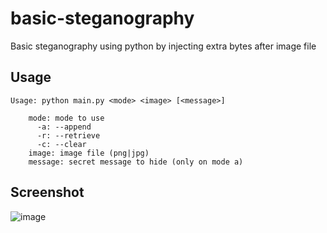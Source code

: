 # basic-steganography
Basic steganography using python by injecting extra bytes after image file

## Usage

```
Usage: python main.py <mode> <image> [<message>]

    mode: mode to use
      -a: --append
      -r: --retrieve
      -c: --clear
    image: image file (png|jpg)
    message: secret message to hide (only on mode a)
```

## Screenshot

![image](https://user-images.githubusercontent.com/90561566/203075717-addd1e55-4706-4810-b170-f98218e737c6.png)
